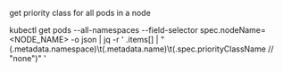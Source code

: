 
get priority class for all pods in a node

kubectl get pods --all-namespaces --field-selector spec.nodeName=<NODE_NAME> -o json | jq -r '
  .items[] | 
  "\(.metadata.namespace)\t\(.metadata.name)\t\(.spec.priorityClassName // "none")"
'


